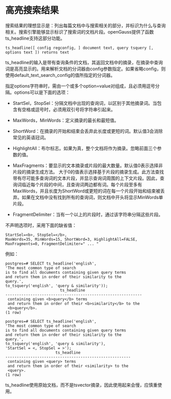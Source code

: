 # 高亮搜索结果<a name="ZH-CN_TOPIC_0242370490"></a>

搜索结果的理想显示是：列出每篇文档中与搜索相关的部分，并标识为什么与查询相关。搜索引擎能够显示标识了搜索词的文档片段。openGauss提供了函数ts\_headline支持这部分功能。

```
ts_headline([ config regconfig, ] document text, query tsquery [, options text ]) returns text
```

ts\_headline的输入是带有查询条件的文档，其返回文档中的摘录，在摘录中查询词是高亮显示的。用来解析文档的分词器由config参数指定。如果省略config，则使用default\_text\_search\_config的值所指定的分词器。

指定options字符串时，需由一个或多个option=value对组成，且必须用逗号分隔。options可以是下面的选项：

-   StartSel，StopSel：分隔文档中出现的查询词，以区别于其他摘录词。当包含有空格或逗号时，必须用双引号将字符串引起来。
-   MaxWords，MinWords：定义摘录的最长和最短值。

-   ShortWord：在摘录的开始和结束会丢弃此长度或更短的词。默认值3会消除常见的英语冠词。

-   HighlightAll：布尔标志。如果为真，整个文档将作为摘录。忽略前面三个参数的值。

-   MaxFragments：要显示的文本摘录或片段的最大数量。默认值0表示选择非片段的摘录生成方法。 大于0的值表示选择基于片段的摘录生成。此方法查找带有尽可能多查询词的文本片段，并显示查询词周围的上下文片段。因此，查询词临近每个片段的中间，且查询词两边都有词。每个片段至多有MaxWords，并且长度为ShortWord或更短的词在每一个片段开始和结束被丢弃。如果在文档中没有找到所有的查询词，则文档中开头将显示MinWords单片段。

-   FragmentDelimiter：当有一个以上的片段时，通过该字符串分隔这些片段。

不声明选项时，采用下面的缺省值：

```
StartSel=<b>, StopSel=</b>,
MaxWords=35, MinWords=15, ShortWord=3, HighlightAll=FALSE,
MaxFragments=0, FragmentDelimiter=" ... "
```

例如：

```
postgres=# SELECT ts_headline('english',
'The most common type of search
is to find all documents containing given query terms
and return them in order of their similarity to the
query.',
to_tsquery('english', 'query & similarity'));
                        ts_headline                         
------------------------------------------------------------
 containing given <b>query</b> terms
 and return them in order of their <b>similarity</b> to the
 <b>query</b>.
(1 row)

postgres=# SELECT ts_headline('english',
'The most common type of search
is to find all documents containing given query terms
and return them in order of their similarity to the
query.',
to_tsquery('english', 'query & similarity'),
'StartSel = <, StopSel = >');
                      ts_headline                      
-------------------------------------------------------
 containing given <query> terms
 and return them in order of their <similarity> to the
 <query>.
(1 row)
```

ts\_headline使用原始文档，而不是tsvector摘录，因此使用起来会慢，应慎重使用。

